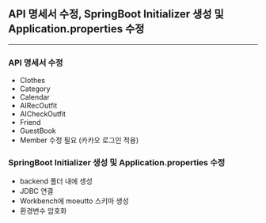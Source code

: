 ## API 명세서 수정, SpringBoot Initializer 생성 및 Application.properties 수정

---

### API 명세서 수정

- Clothes
- Category
- Calendar
- AIRecOutfit
- AICheckOutfit
- Friend
- GuestBook
- Member 수정 필요 (카카오 로그인 적용)

### SpringBoot Initializer 생성 및 Application.properties 수정

- backend 폴더 내에 생성
- JDBC 연결
- Workbench에 moeutto 스키마 생성
- 환경변수 암호화